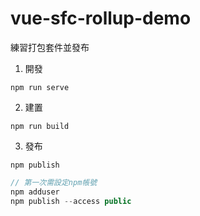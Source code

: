 vue-sfc-rollup-demo
===

練習打包套件並發布

1. 開發
```
npm run serve
```

2. 建置
```
npm run build
```

3. 發布
```
npm publish
```

```js
// 第一次需設定npm帳號
npm adduser
npm publish --access public
```
